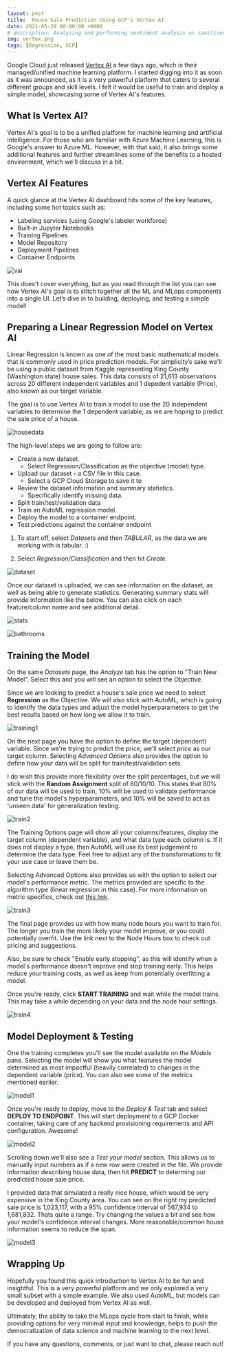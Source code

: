 ```yaml
---
layout: post
title:  House Sale Prediction Using GCP's Vertex AI
date: 2021-05-20 00:00:00 +0600
# description: Analyzing and performing sentiment analysis on sanitized emails using Microsoft Azure and Python.
img: vertex.png
tags: [Regression, GCP] 
---
```


Google Cloud just released [Vertex AI](https://cloud.google.com/vertex-ai) a few days ago, which is their managed/unified machine learning platform. I started digging into it as soon as it was announced, as it is a very powerful platform that caters to several different groups and skill levels. I felt it would be useful to train and deploy a simple model, showcasing some of Vertex AI's features.

What Is Vertex AI?
-----------------------

Vertex AI's goal is to be a unified platform for machine learning and artificial intelligence. For those who are familiar with Azure Machine Learning, this is Google's answer to Azure ML. However, with that said, it also brings some additional features and further streamlines some of the benefits to a hosted environment, which we'll discuss in a bit.

Vertex AI Features
------------------------------

A quick glance at the Vertex AI dashboard hits some of the key features, including some hot topics such as:

* Labeling services (using Google's labeler workforce)
* Built-in Jupyter Notebooks
* Training Pipelines
* Model Repository
* Deployment Pipelines
* Container Endpoints 

![vai](assets/images/vertex/vert.png)

This does't cover everything, but as you read through the list you can see how Vertex AI's goal is to stitch together all the ML and MLops components into a single UI. Let’s dive in to building, deploying, and testing a simple model!

Preparing a Linear Regression Model on Vertex AI
-----------------------------------------------

Linear Regression is known as one of the most basic mathematical models that is commonly used in price prediction models. For simplicity’s sake we'll be using a public dataset from Kaggle representing King County (Washington state) house sales. This data consists of 21,613 observations across 20 different independent variables and 1 depedent variable (Price), also known as our target variable. 

The goal is to use Vertex AI to train a model to use the 20 independent variables to determine the 1 dependent variable, as we are hoping to predict the sale price of a house. 

![housedata](assets/images/vertex/houses.png)

The high-level steps we are going to follow are:

* Create a new dataset.
  * Select Regression/Classification as the objective (model) type.
* Upload our dataset - a CSV file in this case.
  * Select a GCP Cloud Storage to save it to
* Review the dataset information and summary statistics.
  * Specifically identify missing data.
* Split train/test/validation data
* Train an AutoML regression model.
* Deploy the model to a container endpoint.
* Test predictions against the container endpoint

1. To start off, select _Datasets_ and then _TABULAR_, as the data we are working with is tabular. :)

2. Select _Regression/Classification_ and then hit _Create_.

![dataset](assets/images/vertex/dataset.png)

Once our dataset is uploaded, we can see information on the dataset, as well as being able to generate statistics. Generating summary stats will provide information like the below. You can also click on each feature/column name and see additional detail.

![stats](assets/images/vertex/stats.png)

![bathrooms](assets/images/vertex/bathrooms.png)

Training the Model
--------------------------------

On the same _Datasets_ page, the _Analyze_ tab has the option to "Train New Model". Select this and you will see an option to select the _Objective_. 

Since we are looking to predict a house's sale price we need to select **Regression** as the Objective. We will also stick with AutoML, which is going to identify the data types and adjust the model hyperparameters to get the best results based on how long we allow it to train.

![training1](assets/images/vertex/train1.png)

On the next page you have the option to define the target (dependent) variable. Since we're trying to predict the price, we'll select _price_ as our target column. Selecting _Advanced Options_ also provides the option to define how your data will be split for train/test/validation sets. 

I do wish this provide more flexibility over the split percentages, but we will stick with the **Random Assignment** split of 80/10/10. This states that 80% of our data will be used to train, 10% will be used to validate performance and tune the model's hyperparameters, and 10% will be saved to act as 'unseen data' for generalization testing.

![train2](assets/images/vertex/train2.png)

The Training Options page will show all your columns/features, display the target column (dependent variable), and what data type each column is. If it does not display a type, then AutoML will use its best judgement to determine the data type. Feel free to adjust any of the transformations to fit your use case or leave them be. 

Selecting Advanced Options also provides us with the option to select our model's performance metric. The metrics provided are specific to the algorithm type (linear regression in this case). For more information on metric specifics, check out [this link](https://machinelearningmastery.com/regression-metrics-for-machine-learning/).

![train3](assets/images/vertex/train3.png)

The final page provides us with how many node hours you want to train for. The longer you train the more likely your model improve, or you could potentially overfit. Use the link next to the Node Hours box to check out pricing and suggestions.

Also, be sure to check "Enable early stopping", as this will identify when a model's performance doesn't improve and stop training early. This helps reduce your training costs, as well as keep from potentially overfitting a model. 

Once you're ready, click **START TRAINING** and wait while the model trains. This may take a while depending on your data and the node hour settings. 

![train4](assets/images/vertex/train4.png)

Model Deployment & Testing
--------------------------

One the training completes you'll see the model available on the _Models_ pane. Selecting the model will show you what features the model determined as most impactful (heavily correlated) to changes in the dependent variable (price). You can also see some of the metrics mentioned earlier. 

![model1](assets/images/vertex/model1.png)

Once you're ready to deploy, move to the _Deploy & Test_ tab and select **DEPLOY TO ENDPOINT**. This will start deployment to a GCP Docker container, taking care of any backend provisioning requirements and API configuration. Awesome!

![model2](assets/images/vertex/model2.png)

Scrolling down we'll also see a _Test your model_ section. This allows us to manually input numbers as if a new row were created in the file. We provide information describing house data, then hit **PREDICT** to determing our predicted house sale price.

I provided data that simulated a really nice house, which would be very expensive in the King County area. You can see on the right my predicted sale price is 1,023,117, with a 95% confidence interval of 567,934 to 1,681,832. Thats quite a range. Try changing the values a bit and see how your model's confidence interval changes. More reasonable/common house information seems to reduce the span.

![model3](assets/images/vertex/model3.png)

Wrapping Up
--------------------------

Hopefully you found this quick introduction to Vertex AI to be fun and insightful. This is a very powerful platform and we only explored a very small subset with a simple example. We also used AutoML, but models can be developed and deployed from Vertex AI as well. 

Ultimately, the ability to take the MLops cycle from start to finish, while providing options for very minimal input and knowledge, helps to push the democratization of data science and machine learning to the next level. 

If you have any questions, comments, or just want to chat, please reach out!

